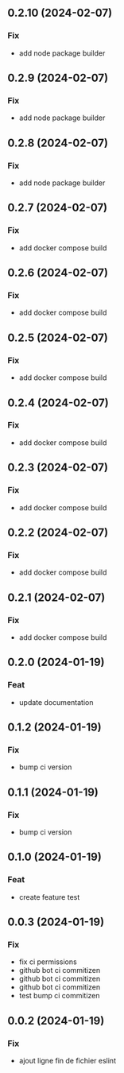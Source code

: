 ## 0.2.10 (2024-02-07)

### Fix

- add node package builder

## 0.2.9 (2024-02-07)

### Fix

- add node package builder

## 0.2.8 (2024-02-07)

### Fix

- add node package builder

## 0.2.7 (2024-02-07)

### Fix

- add docker compose build

## 0.2.6 (2024-02-07)

### Fix

- add docker compose build

## 0.2.5 (2024-02-07)

### Fix

- add docker compose build

## 0.2.4 (2024-02-07)

### Fix

- add docker compose build

## 0.2.3 (2024-02-07)

### Fix

- add docker compose build

## 0.2.2 (2024-02-07)

### Fix

- add docker compose build

## 0.2.1 (2024-02-07)

### Fix

- add docker compose build

## 0.2.0 (2024-01-19)

### Feat

- update documentation

## 0.1.2 (2024-01-19)

### Fix

- bump ci version

## 0.1.1 (2024-01-19)

### Fix

- bump ci version

## 0.1.0 (2024-01-19)

### Feat

- create feature test

## 0.0.3 (2024-01-19)

### Fix

- fix ci permissions
- github bot ci commitizen
- github bot ci commitizen
- github bot ci commitizen
- test bump ci commitizen

## 0.0.2 (2024-01-19)

### Fix

- ajout ligne fin de fichier eslint
